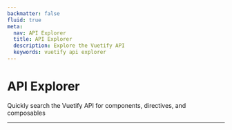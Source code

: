 ```yaml
---
backmatter: false
fluid: true
meta:
  nav: API Explorer
  title: API Explorer
  description: Explore the Vuetify API
  keywords: vuetify api explorer
---
```


<script setup>
  import Explorer from '@/components/doc/Explorer.vue'
</script>

# API Explorer

Quickly search the Vuetify API for components, directives, and composables

----

<entry />

<explorer />

